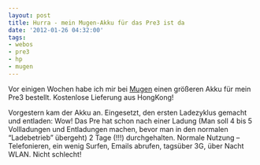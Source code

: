 ```yaml
---
layout: post
title: Hurra - mein Mugen-Akku für das Pre3 ist da
date: '2012-01-26 04:32:00'
tags:
- webos
- pre3
- hp
- mugen
---
```


Vor einigen Wochen habe ich mir bei [Mugen](http://www.mugen-power-batteries.com/) einen größeren Akku für mein Pre3 bestellt. Kostenlose Lieferung aus HongKong!

Vorgestern kam der Akku an. Eingesetzt, den ersten Ladezyklus gemacht und entladen: Wow! Das Pre hat schon nach einer Ladung (Man soll 4 bis 5 Vollladungen und Entladungen machen, bevor man in den normalen &#8220;Ladebetrieb&#8221; übergeht) 2 Tage (!!!) durchgehalten. Normale Nutzung &#8211; Telefonieren, ein wenig Surfen, Emails abrufen, tagsüber 3G, über Nacht WLAN. Nicht schlecht!
